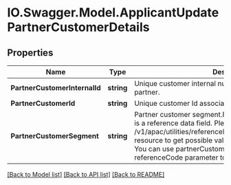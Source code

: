 # IO.Swagger.Model.ApplicantUpdatePartnerCustomerDetails
## Properties

Name | Type | Description | Notes
------------ | ------------- | ------------- | -------------
**PartnerCustomerInternalId** | **string** | Unique customer internal number associated with the partner. | [optional] 
**PartnerCustomerId** | **string** | Unique customer Id associated with the partner | [optional] 
**PartnerCustomerSegment** | **string** | Partner customer segment.Partner customer segment.This is a reference data field. Please use /v1/apac/utilities/referenceData/{partnerCustomerSegment} resource to get possible value of this field with description. You can use partnerCustomerSegment field name as the referenceCode parameter to retrieve the values. | [optional] 

[[Back to Model list]](../README.md#documentation-for-models) [[Back to API list]](../README.md#documentation-for-api-endpoints) [[Back to README]](../README.md)

